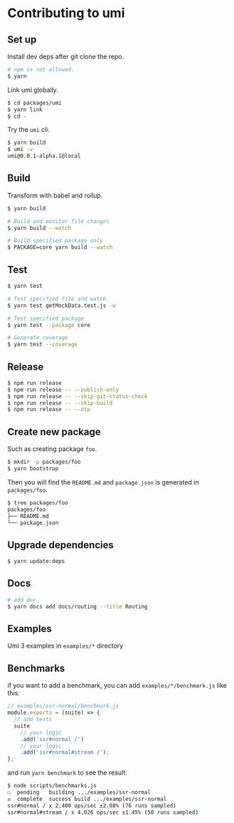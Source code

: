 # Contributing to umi

## Set up

Install dev deps after git clone the repo.

```bash
# npm is not allowed.
$ yarn
```

Link umi globally.

```bash
$ cd packages/umi
$ yarn link
$ cd -
```

Try the `umi` cli.

```bash
$ yarn build
$ umi -v
umi@0.0.1-alpha.1@local
```

## Build

Transform with babel and rollup.

```bash
$ yarn build

# Build and monitor file changes
$ yarn build --watch

# Build specified package only
$ PACKAGE=core yarn build --watch
```

## Test

```bash
$ yarn test

# Test specified file and watch
$ yarn test getMockData.test.js -w

# Test specified package
$ yarn test --package core

# Generate coverage
$ yarn test --coverage
```

## Release

```bash
$ npm run release
$ npm run release -- --publish-only
$ npm run release -- --skip-git-status-check
$ npm run release -- --skip-build
$ npm run release -- --otp
```

## Create new package

Such as creating package `foo`.

```bash
$ mkdir -p packages/foo
$ yarn bootstrap
```

Then you will find the `README.md` and `package.json` is generated in `packages/foo`.

```bash
$ tree packages/foo
packages/foo
├── README.md
└── package.json
```

## Upgrade dependencies

```bash
$ yarn update:deps
```

## Docs

```bash
# add doc
$ yarn docs add docs/routing --title Routing
```

## Examples

Umi 3 examples in `examples/*` directory

## Benchmarks

if you want to add a benchmark, you can add `examples/*/benchmark.js` like this:

```js
// examples/ssr-normal/benchmark.js
module.exports = (suite) => {
  // add tests
  suite
    // your logic
    .add('ssr#normal /')
    // your logic
    .add('ssr#normal#stream /');
};
```

and run `yarn benchmark` to see the result:

```bash
$ node scripts/benchmarks.js
☐  pending   building .../examples/ssr-normal
☒  complete  success build .../examples/ssr-normal
ssr#normal / x 2,400 ops/sec ±2.08% (76 runs sampled)
ssr#normal#stream / x 4,026 ops/sec ±1.45% (50 runs sampled)
```
